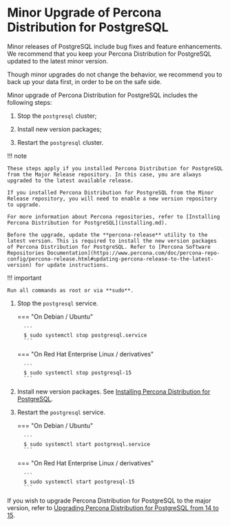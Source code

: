 # Minor Upgrade of Percona Distribution for PostgreSQL

Minor releases of PostgreSQL include bug fixes and feature enhancements. We recommend that you keep your Percona Distribution for PostgreSQL updated to the latest minor version.

Though minor upgrades do not change the behavior, we recommend you to back up your data first, in order to be on the safe side.

Minor upgrade of Percona Distribution for PostgreSQL includes the following steps:


1. Stop the `postgresql` cluster;


2. Install new version packages;


3. Restart the `postgresql` cluster.

!!! note

    These steps apply if you installed Percona Distribution for PostgreSQL from the Major Release repository. In this case, you are always upgraded to the latest available release.

    If you installed Percona Distribution for PostgreSQL from the Minor Release repository, you will need to enable a new version repository to upgrade.

    For more information about Percona repositories, refer to [Installing Percona Distribution for PostgreSQL](installing.md).

    Before the upgrade, update the **percona-release** utility to the latest version. This is required to install the new version packages of Percona Distribution for PostgreSQL. Refer to [Percona Software Repositories Documentation](https://www.percona.com/doc/percona-repo-config/percona-release.html#updating-percona-release-to-the-latest-version) for update instructions.

!!! important

    Run all commands as root or via **sudo**.


1. Stop the `postgresql` service.


    === "On Debian / Ubuntu"

         ```
         $ sudo systemctl stop postgresql.service
         ```


    === "On Red Hat Enterprise Linux / derivatives"

         ```
         $ sudo systemctl stop postgresql-15
         ```



2. Install new version packages. See [Installing Percona Distribution for PostgreSQL](installing.md).


3. Restart the `postgresql` service.


    === "On Debian / Ubuntu"

         ```
         $ sudo systemctl start postgresql.service
         ```


    === "On Red Hat Enterprise Linux / derivatives"

         ```
         $ sudo systemctl start postgresql-15
         ```


If you wish to upgrade Percona Distribution for PostgreSQL to the major version, refer to [Upgrading Percona Distribution for PostgreSQL from 14 to 15](major-upgrade.md).
